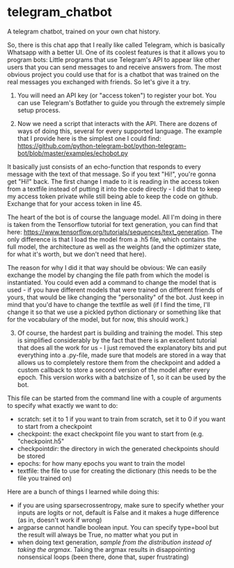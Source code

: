 # telegram_chatbot
A telegram chatbot, trained on your own chat history.

So, there is this chat app that I really like called Telegram, which is basically Whatsapp with a better UI. One of its coolest features is that it allows you to program bots: Little programs that use Telegram's API to appear like other users that you can send messages to and receive answers from. The most obvious project you could use that for is a chatbot that was trained on the real messages you exchanged with friends. So let's give it a try.

1. You will need an API key (or "access token") to register your bot. You can use Telegram's Botfather to guide you through the extremely simple setup process. 

2. Now we need a script that interacts with the API. There are dozens of ways of doing this, several for every supported language. The example that I provide here is the simplest one I could find: https://github.com/python-telegram-bot/python-telegram-bot/blob/master/examples/echobot.py

It basically just consists of an echo-function that responds to every message with the text of that message. So if you text "Hi!", you're gonna get "Hi!" back. The first change I made to it is reading in the access token from a textfile instead of putting it into the code directly - I did that to keep my access token private while still being able to keep the code on github. Exchange that for your access token in line 45. 

The heart of the bot is of course the language model. All I'm doing in there is taken from the Tensorflow tutorial for text generation, you can find that here: https://www.tensorflow.org/tutorials/sequences/text_generation. The only difference is that I load the model from a .h5 file, which contains the full model, the architecture as well as the weights (and the optimizer state, for what it's worth, but we don't need that here). 

The reason for why I did it that way should be obvious: We can easily exchange the model by changing the file path from which the model is instantiated. You could even add a command to change the model that is used - if you have different models that were trained on different friends of yours, that would be like changing the "personality" of the bot. Just keep in mind that you'd have to change the textfile as well (if I find the time, I'll change it so that we use a pickled python dictionary or something like that for the vocabulary of the model, but for now, this should work.)

3. Of course, the hardest part is building and training the model. This step is simplified considerably by the fact that there is an excellent tutorial that does all the work for us - I just removed the explanatory bits and put everything into a .py-file, made sure that models are stored in a way that allows us to completely restore them from the checkpoint and added a custom callback to store a second version of the model after every epoch. This version works with a batchsize of 1, so it can be used by the bot. 

This file can be started from the command line with a couple of arguments to specify what exactly we want to do:
 - scratch: set it to 1 if you want to train from scratch, set it to 0 if you want to start from a checkpoint
 - checkpoint: the exact checkpoint file you want to start from (e.g. "checkpoint.h5"
 - checkpointdir: the directory in wich the generated checkpoints should be stored
 - epochs: for how many epochs you want to train the model
 - textfile: the file to use for creating the dictionary (this needs to be the file you trained on)
 
 Here are a bunch of things I learned while doing this:
 - if you are using sparsecrossentropy, make sure to specify whether your inputs are logits or not, default is False and it makes a huge difference (as in, doesn't work if wrong)
 - argparse cannot handle boolean input. You can specify type=bool but the result will always be True, no matter what you put in
 - when doing text generation, *sample from the distribution instead of taking the argmax*. Taking the argmax results in disappointing nonsensical loops (been there, done that, super frustrating)
